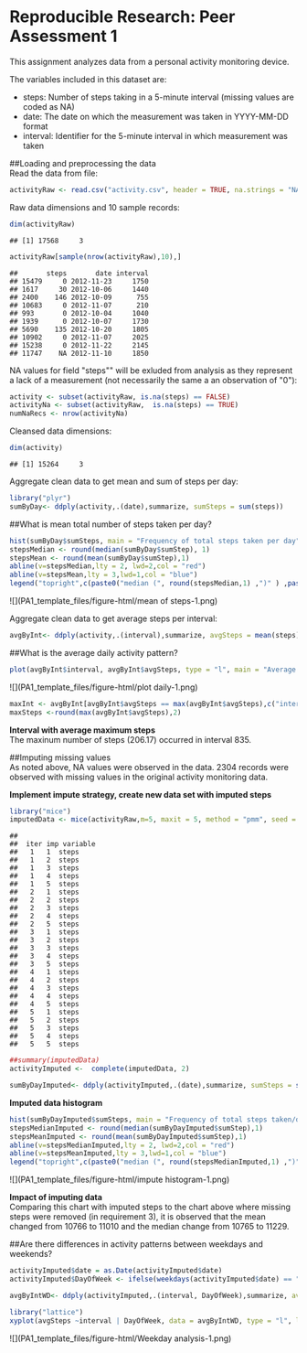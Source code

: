 # Reproducible Research: Peer Assessment 1



This assignment analyzes data from a personal activity monitoring device.  
  
The variables included in this dataset are:  
- steps: Number of steps taking in a 5-minute interval (missing values are coded as NA)  
- date: The date on which the measurement was taken in YYYY-MM-DD format  
- interval: Identifier for the 5-minute interval in which measurement was taken  



##Loading and preprocessing the data  
Read the data from file:

```r
activityRaw <- read.csv("activity.csv", header = TRUE, na.strings = "NA")
```

Raw data dimensions and 10 sample records:

```r
dim(activityRaw)
```

```
## [1] 17568     3
```

```r
activityRaw[sample(nrow(activityRaw),10),]  
```

```
##       steps       date interval
## 15479     0 2012-11-23     1750
## 1617     30 2012-10-06     1440
## 2400    146 2012-10-09      755
## 10683     0 2012-11-07      210
## 993       0 2012-10-04     1040
## 1939      0 2012-10-07     1730
## 5690    135 2012-10-20     1805
## 10902     0 2012-11-07     2025
## 15238     0 2012-11-22     2145
## 11747    NA 2012-11-10     1850
```

NA values for field "steps"" will be exluded from analysis as they represent a lack of a measurement (not necessarily the same a an observation of "0"):

```r
activity <- subset(activityRaw, is.na(steps) == FALSE)   
activityNa <- subset(activityRaw,  is.na(steps) == TRUE)
numNaRecs <- nrow(activityNa)  
```

Cleansed data dimensions:

```r
dim(activity)
```

```
## [1] 15264     3
```

Aggregate clean data to get mean and sum of steps per day:

```r
library("plyr")
sumByDay<- ddply(activity,.(date),summarize, sumSteps = sum(steps))
```
##What is mean total number of steps taken per day?  

```r
hist(sumByDay$sumSteps, main = "Frequency of total steps taken per day", xlab ="Total steps taken per day", ylab = "Number of days")  
stepsMedian <- round(median(sumByDay$sumStep), 1)
stepsMean <- round(mean(sumByDay$sumStep),1)
abline(v=stepsMedian,lty = 2, lwd=2,col = "red")  
abline(v=stepsMean,lty = 3,lwd=1,col = "blue")  
legend("topright",c(paste0("median (", round(stepsMedian,1) ,")" ) ,paste0("mean (" , round (stepsMean,1) , ")")),lwd=2,col = c("red","blue"))
```

![](PA1_template_files/figure-html/mean of steps-1.png)<!-- -->

Aggregate clean data to get average steps per interval:  

```r
avgByInt<- ddply(activity,.(interval),summarize, avgSteps = mean(steps))
```

##What is the average daily activity pattern?  

```r
plot(avgByInt$interval, avgByInt$avgSteps, type = "l", main = "Average Daily Activity Pattern", xlab ="5 minute time interval", ylab = "Average steps taken (across all days)", col = "blue")
```

![](PA1_template_files/figure-html/plot daily-1.png)<!-- -->

```r
maxInt <- avgByInt[avgByInt$avgSteps == max(avgByInt$avgSteps),c("interval")]
maxSteps <-round(max(avgByInt$avgSteps),2)
```
**Interval with average maximum steps**  
The maxinum number of steps (206.17) occurred in interval 835.  

##Imputing missing values     
As noted above, NA values were observed in the data.  2304 records were observed with missing values in the original activity monitoring data.  

**Implement impute strategy, create new data set with imputed steps**   

```r
library("mice")
imputedData <- mice(activityRaw,m=5, maxit = 5, method = "pmm", seed = 50)
```

```
## 
##  iter imp variable
##   1   1  steps
##   1   2  steps
##   1   3  steps
##   1   4  steps
##   1   5  steps
##   2   1  steps
##   2   2  steps
##   2   3  steps
##   2   4  steps
##   2   5  steps
##   3   1  steps
##   3   2  steps
##   3   3  steps
##   3   4  steps
##   3   5  steps
##   4   1  steps
##   4   2  steps
##   4   3  steps
##   4   4  steps
##   4   5  steps
##   5   1  steps
##   5   2  steps
##   5   3  steps
##   5   4  steps
##   5   5  steps
```

```r
##summary(imputedData)
activityImputed <-  complete(imputedData, 2)

sumByDayImputed<- ddply(activityImputed,.(date),summarize, sumSteps = sum(steps))
```

**Imputed data histogram**  

```r
hist(sumByDayImputed$sumSteps, main = "Frequency of total steps taken/day (with imputed missing values for steps)", xlab ="Total steps taken per day", ylab = "Number of days")  
stepsMedianImputed <- round(median(sumByDayImputed$sumStep),1)
stepsMeanImputed <- round(mean(sumByDayImputed$sumStep),1)
abline(v=stepsMedianImputed,lty = 2, lwd=2,col = "red")  
abline(v=stepsMeanImputed,lty = 3,lwd=1,col = "blue")  
legend("topright",c(paste0("median (", round(stepsMedianImputed,1) ,")" ) ,paste0("mean (" , round (stepsMeanImputed,1) , ")")),lwd=2,col = c("red","blue"))
```

![](PA1_template_files/figure-html/impute histogram-1.png)<!-- -->


**Impact of imputing data**   
Comparing this chart with imputed steps to the chart above where missing steps were removed (in requirement 3), it is observed that the mean changed from 10766 to 11010 and the median change from 10765 to 11229.

##Are there differences in activity patterns between weekdays and weekends?  

```r
activityImputed$date = as.Date(activityImputed$date)
activityImputed$DayOfWeek <- ifelse(weekdays(activityImputed$date) == "Saturday" | weekdays(activityImputed$date) == "Sunday", "Weekend","Weekday")

avgByIntWD<- ddply(activityImputed,.(interval, DayOfWeek),summarize, avgSteps = mean(steps))

library("lattice")
xyplot(avgSteps ~interval | DayOfWeek, data = avgByIntWD, type = "l", layout=c(1,2), xlab = "Interval", ylab = "Number of Steps", main = "Average Daily Activity Pattern")
```

![](PA1_template_files/figure-html/Weekday analysis-1.png)<!-- -->

